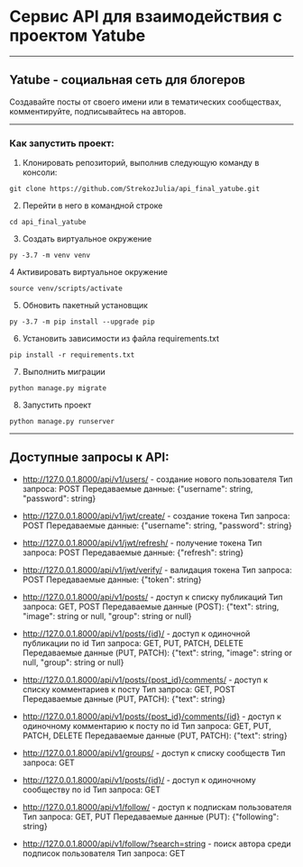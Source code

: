 # Сервис API для взаимодействия с проектом Yatube
____
## Yatube - социальная сеть для блогеров

Создавайте посты от своего имени или в тематических сообществах, комментируйте, подписывайтесь на авторов.
____

### Как запустить проект:

1. Клонировать репозиторий, выполнив следующую команду в консоли:
```
git clone https://github.com/StrekozJulia/api_final_yatube.git
```
2. Перейти в него в командной строке
```
cd api_final_yatube
```
3. Cоздать виртуальное окружение
```
py -3.7 -m venv venv
```
4 Активировать виртуальное окружение
```
source venv/scripts/activate
```
5. Обновить пакетный установщик
```
py -3.7 -m pip install --upgrade pip
```
6. Установить зависимости из файла requirements.txt
```
pip install -r requirements.txt
```
7. Выполнить миграции
```
python manage.py migrate
```
8. Запустить проект
```
python manage.py runserver
```
____
## Доступные запросы к API:

+ http://127.0.0.1.8000/api/v1/users/ - создание нового пользователя
    Тип запроса: POST
    Передаваемые данные: {"username": string, "password": string}

+ http://127.0.0.1.8000/api/v1/jwt/create/ - создание токена
    Тип запроса: POST
    Передаваемые данные: {"username": string, "password": string}

+ http://127.0.0.1.8000/api/v1/jwt/refresh/ - получение токена
    Тип запроса: POST
    Передаваемые данные: {"refresh": string}

+ http://127.0.0.1.8000/api/v1/jwt/verify/ - валидация токена
    Тип запроса: POST
    Передаваемые данные: {"token": string}

+ http://127.0.0.1.8000/api/v1/posts/ - доступ к списку публикаций
    Тип запроса: GET, POST
    Передаваемые данные (POST): {"text": string, 
                                "image": string or null,
                                "group": string or null}

+ http://127.0.0.1.8000/api/v1/posts/{id}/ - доступ к одиночной публикации по id
    Тип запроса: GET, PUT, PATCH, DELETE 
    Передаваемые данные (PUT, PATCH): {"text": string, 
                                      "image": string or null,
                                      "group": string or null}

+ http://127.0.0.1.8000/api/v1/posts/{post_id}/comments/ - доступ к списку комментариев к посту 
    Тип запроса: GET, POST
    Передаваемые данные (PUT, PATCH): {"text": string}

+ http://127.0.0.1.8000/api/v1/posts/{post_id}/comments/{id} - доступ к одиночному комментарию к посту по id
    Тип запроса: GET, PUT, PATCH, DELETE 
    Передаваемые данные (PUT, PATCH): {"text": string}

+ http://127.0.0.1.8000/api/v1/groups/ - доступ к списку сообществ
    Тип запроса: GET

+ http://127.0.0.1.8000/api/v1/posts/{id}/ - доступ к одиночному сообществу по id
    Тип запроса: GET

+ http://127.0.0.1.8000/api/v1/follow/ - доступ к подпискам пользователя
    Тип запроса: GET, PUT
    Передаваемые данные (PUT): {"following": string}

+ http://127.0.0.1.8000/api/v1/follow/?search=string - поиск автора среди подписок пользователя
    Тип запроса: GET
